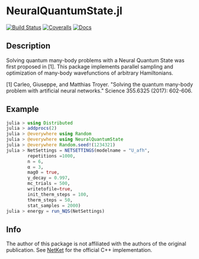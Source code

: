 # NeuralQuantumState.jl

[![Build Status](https://travis-ci.com/mcompen/NeuralQuantumState.jl.svg?branch=master)](https://travis-ci.com/mcompen/NeuralQuantumState.jl)
[![Coveralls](https://coveralls.io/repos/github/mcompen/NeuralQuantumState.jl/badge.svg?branch=master)](https://coveralls.io/github/mcompen/NeuralQuantumState.jl?branch=master)
[![Docs](https://img.shields.io/badge/docs-blue.svg)](https://mcompen.github.io/NeuralQuantumState.jl)

## Description
Solving quantum many-body problems with a Neural Quantum State was first proposed in [1]. This package implements parallel sampling and optimization of many-body wavefunctions of arbitrary Hamiltonians.

[1] Carleo, Giuseppe, and Matthias Troyer. "Solving the quantum many-body problem with artificial neural networks." Science 355.6325 (2017): 602-606.


## Example
```julia
julia > using Distributed
julia > addprocs(2)
julia > @everywhere using Random
julia > @everywhere using NeuralQuantumState
julia > @everywhere Random.seed!(1234321)
julia > NetSettings = NETSETTINGS(modelname = "U_afh",
        repetitions =1000,
        n = 6,
        α = 3,
        mag0 = true,
        γ_decay = 0.997,
        mc_trials = 500,
        writetofile=true,
        init_therm_steps = 100,
        therm_steps = 50,
        stat_samples = 2000)
julia > energy = run_NQS(NetSettings)
```
## Info
The author of this package is not affiliated with the authors of the original publication. See [NetKet](https://netket.org) for the official C++ implementation.
